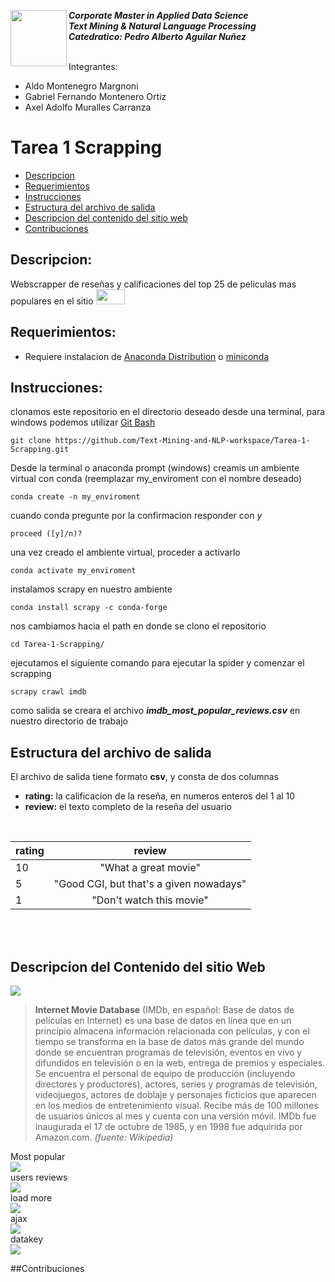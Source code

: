<a href="https://www.uvg.edu.gt/"><img align="left" src="https://www.uvg.edu.gt/wp-content/uploads/socialshare-logo.jpg" width="90" height="90"></a>
**_Corporate Master in Applied Data Science_**<br/>
**_Text Mining & Natural Language Processing_**<br/>
**_Catedratico: Pedro Alberto Aguilar Nuñez_**<br/>
<br/>

Integrantes:
- Aldo Montenegro Margnoni
- Gabriel Fernando Montenero Ortiz
- Axel Adolfo Muralles Carranza

# Tarea 1 Scrapping 

- [Descripcion](#descripcion)
- [Requerimientos](#requerimientos)
- [Instrucciones](#instrucciones)
- [Estructura del archivo de salida](#estructura-del-archivo-de-salida)
- [Descripcion del contenido del sitio web](#descripcion-del-contenido-del-sitio-web)
- [Contribuciones](#contribuciones)


## Descripcion:
Webscrapper de reseñas y calificaciones del top 25 de peliculas mas populares en el sitio <a href="https://www.imdb.com/"><img src="https://upload.wikimedia.org/wikipedia/commons/thumb/6/69/IMDB_Logo_2016.svg/245px-IMDB_Logo_2016.svg.png" width="46" height="24"/></a>
 
## Requerimientos:
- Requiere instalacion de [Anaconda Distribution](https://www.anaconda.com/products/distribution) o [miniconda](https://docs.conda.io/en/latest/miniconda.html)

## Instrucciones:

clonamos este repositorio en el directorio deseado desde una terminal, para windows podemos utilizar [Git Bash](https://gitforwindows.org/) 
```
git clone https://github.com/Text-Mining-and-NLP-workspace/Tarea-1-Scrapping.git
```
Desde la terminal o anaconda prompt (windows) creamis un ambiente virtual con conda (reemplazar my_enviroment con el nombre deseado)
```
conda create -n my_enviroment
```
cuando conda pregunte por la confirmacion responder con _y_
```
proceed ([y]/n)?
```
una vez creado el ambiente virtual, proceder a activarlo
```
conda activate my_enviroment
```
instalamos scrapy en nuestro ambiente
```
conda install scrapy -c conda-forge
```
nos cambiamos hacia el path en donde se clono el repositorio
```
cd Tarea-1-Scrapping/
```
ejecutamos el siguiente comando para ejecutar la spider y comenzar el scrapping
```
scrapy crawl imdb
```
como salida se creara el archivo **_imdb_most_popular_reviews.csv_** en nuestro directorio de trabajo

## Estructura del archivo de salida

El archivo de salida tiene formato **csv**, y consta de dos columnas
- **rating:** la calificacion de la reseña, en numeros enteros del 1 al 10
- **review:** el texto completo de la reseña del usuario
<br/>

| rating | review|
|-----------|:-----------:|
| 10 | "What a great movie" |
| 5 | "Good CGI, but that's a given nowadays"|
| 1 | "Don't watch this movie" |
<br/>
<br/>

## Descripcion del Contenido del sitio Web 
<a href="https://www.imdb.com/"><img src="https://upload.wikimedia.org/wikipedia/commons/thumb/6/69/IMDB_Logo_2016.svg/245px-IMDB_Logo_2016.svg.png"/></a><br/>
> **Internet Movie Database** (IMDb, en español: Base de datos de películas en Internet) es una base de datos en línea que en un principio almacena información relacionada con películas, y con el tiempo se transforma en la base de datos más grande del mundo donde se encuentran programas de televisión, eventos en vivo y difundidos en televisión o en la web, entrega de premios y especiales. Se encuentra el personal de equipo de producción (incluyendo directores y productores), actores, series y programas de televisión, videojuegos, actores de doblaje y personajes ficticios que aparecen en los medios de entretenimiento visual. Recibe más de 100 millones de usuarios únicos al mes y cuenta con una versión móvil. IMDb fue inaugurada el 17 de octubre de 1985, y en 1998 fue adquirida por Amazon.com. _(fuente: Wikipedia)_

Most popular
<br/>
<img src="https://lh3.googleusercontent.com/vIqMjE6VFqM_L-R4GDUjF7C7B9ayDM-pjk8KqoQ17DWtxsi8fTy3Pov_zONhrxmoySmVi5qAeFbelJFIzt7-hPFTe-UBOhr_XW26zUyS6r_39Bn7Frtn71UL3HSbrjj0Ney8zYeeNw=w2400"/>
<br/>
users reviews
<br/>
<img src="https://lh3.googleusercontent.com/Ok3RKu91eZrp9bafJjKnpYhZDx6gRaSIwYEmqLTsejVNNU_c9WmdPmc0ozFwiX8muQD5c5GRt5t1GFX8SbRmv0OEek7X_JF3SSzfFREanpO5j3oURmpH2qBCBCUZwrqjUyEGYrCWdw=w2400"/>
<br/>
load more
<br/>
<img src="https://lh3.googleusercontent.com/9bxwbTn-vzKTjoWS09DeQ7mGiNoNpc3AMbzQJf5pbXj6NfI80z6g6mvQzLypHVfMgJKMf6otCRyyKWId9qOYbF5Xum0aP4wP_xJJQlM_090_YRkK60UncGScQLZkxS3A9IjGydprxg=w2400"/>
<br/>
ajax
<br/>
<img src="https://lh3.googleusercontent.com/_PrdNcOCpixmLoBtzCCNwEmex96I5VhOPnyDZm-XIfTrrojnmRTPOxvmWwq5YLQGKe4Qwt-zgtBCpF4B42PXU3Yky_uDx-dyUaN49UyTKYfZzWkbs3CLvFXSlMsNNl_Lbb8v7tC0Yg=w2400"/>
<br/>
datakey
<br/>
<img src="https://lh3.googleusercontent.com/y-DRyI0_XGJ90dlXde1av-YalNvykbxUO32V4cEkrlzd-niaahcRdqqmF6j-0CIIVRmRFWVfZdmSB4wky314LifENcj-n4xnSdguAGiZRF3KX8xUyGEBEtKvCEtf2S1TvJikZZtAew=w2400"/>
<br/>

##Contribuciones
